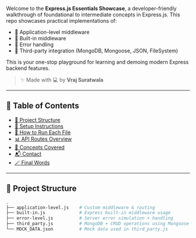 Welcome to the **Express.js Essentials Showcase**, a developer-friendly walkthrough of foundational to intermediate concepts in Express.js. This repo showcases practical implementations of:

- 🔸 Application-level middleware  
- 🔸 Built-in middleware  
- 🔸 Error handling  
- 🔸 Third-party integration (MongoDB, Mongoose, JSON, FileSystem)

This is your one-stop playground for learning and demoing modern Express backend features.

> ✨ Made with 💻 by **Vraj Suratwala**

---

## 🧾 Table of Contents

- [📂 Project Structure](#-project-structure)  
- [🔧 Setup Instructions](#-setup-instructions)  
- [🚦 How to Run Each File](#-how-to-run-each-file)  
- [📊 API Routes Overview](#-api-routes-overview)  
- [🧠 Concepts Covered](#-concepts-covered)  
- [📬 Contact](#-contact)  
- [🪄 Final Words](#-final-words)

---

## 📂 Project Structure

```bash
.
├── application-level.js    # Custom middleware & routing
├── built-in.js             # Express built-in middleware usage
├── error-level.js          # Server error simulation + handling
├── third_party.js          # MongoDB + CRUD operations using Mongoose
└── MOCK_DATA.json          # Mock data used in third_party.js

